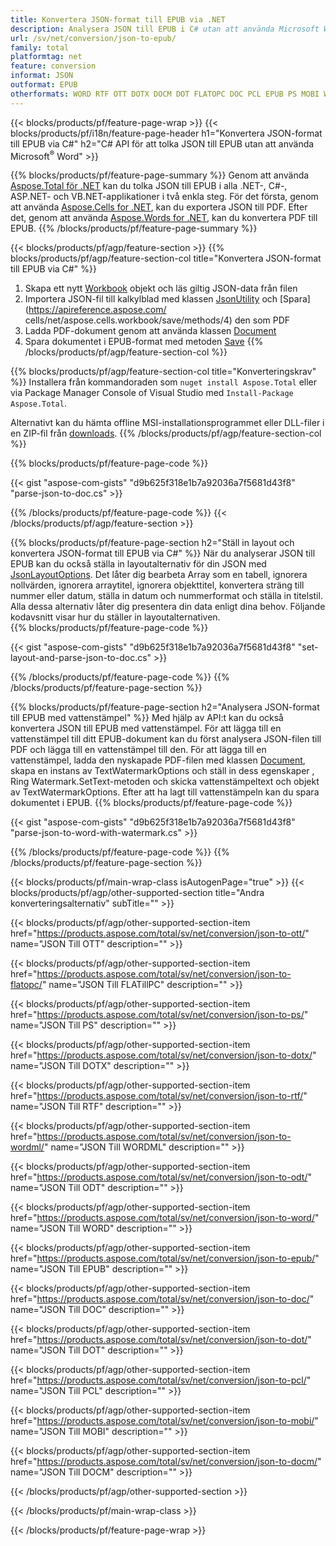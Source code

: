 ```yaml
---
title: Konvertera JSON-format till EPUB via .NET
description: Analysera JSON till EPUB i C# utan att använda Microsoft Word
url: /sv/net/conversion/json-to-epub/
family: total
platformtag: net
feature: conversion
informat: JSON
outformat: EPUB
otherformats: WORD RTF OTT DOTX DOCM DOT FLATOPC DOC PCL EPUB PS MOBI WORDML ODT
---
```

{{< blocks/products/pf/feature-page-wrap >}}
{{< blocks/products/pf/i18n/feature-page-header h1="Konvertera JSON-format till EPUB via C#" h2="C# API för att tolka JSON till EPUB utan att använda Microsoft<sup>&reg;</sup> Word" >}}

{{% blocks/products/pf/feature-page-summary %}}
Genom att använda [Aspose.Total för .NET](https://products.aspose.com/total/net/) kan du tolka JSON till EPUB i alla .NET-, C#-, ASP.NET- och VB.NET-applikationer i två enkla steg. För det första, genom att använda [Aspose.Cells for .NET](https://products.aspose.com/cells/net/), kan du exportera JSON till PDF. Efter det, genom att använda [Aspose.Words for .NET](https://products.aspose.com/words/net/), kan du konvertera PDF till EPUB.
{{% /blocks/products/pf/feature-page-summary  %}}

{{< blocks/products/pf/agp/feature-section >}}
{{% blocks/products/pf/agp/feature-section-col title="Konvertera JSON-format till EPUB via C#" %}}
1. Skapa ett nytt [Workbook](https://apireference.aspose.com/cells/net/aspose.cells/workbook) objekt och läs giltig JSON-data från filen
2. Importera JSON-fil till kalkylblad med klassen [JsonUtility](https://apireference.aspose.com/cells/net/aspose.cells.utility/jsonutility) och [Spara](https://apireference.aspose.com/ cells/net/aspose.cells.workbook/save/methods/4) den som PDF
3. Ladda PDF-dokument genom att använda klassen [Document](https://apireference.aspose.com/words/net/aspose.words/document)
4. Spara dokumentet i EPUB-format med metoden [Save](https://apireference.aspose.com/words/net/aspose.words.document/save/methods/3)
{{% /blocks/products/pf/agp/feature-section-col %}}

{{% blocks/products/pf/agp/feature-section-col title="Konverteringskrav" %}}
Installera från kommandoraden som ```nuget install Aspose.Total``` eller via Package Manager Console of Visual Studio med ```Install-Package Aspose.Total```.

Alternativt kan du hämta offline MSI-installationsprogrammet eller DLL-filer i en ZIP-fil från [downloads](https://downloads.aspose.com/total/net).
{{% /blocks/products/pf/agp/feature-section-col %}}

{{% blocks/products/pf/feature-page-code %}}

{{< gist "aspose-com-gists" "d9b625f318e1b7a92036a7f5681d43f8" "parse-json-to-doc.cs" >}}

{{% /blocks/products/pf/feature-page-code %}}
{{< /blocks/products/pf/agp/feature-section >}}

{{% blocks/products/pf/feature-page-section  h2="Ställ in layout och konvertera JSON-format till EPUB via C#" %}}
När du analyserar JSON till EPUB kan du också ställa in layoutalternativ för din JSON med [JsonLayoutOptions](https://apireference.aspose.com/cells/net/aspose.cells.utility/jsonlayoutoptions). Det låter dig bearbeta Array som en tabell, ignorera nollvärden, ignorera arraytitel, ignorera objekttitel, konvertera sträng till nummer eller datum, ställa in datum och nummerformat och ställa in titelstil. Alla dessa alternativ låter dig presentera din data enligt dina behov. Följande kodavsnitt visar hur du ställer in layoutalternativen.  
{{% blocks/products/pf/feature-page-code %}}

{{< gist "aspose-com-gists" "d9b625f318e1b7a92036a7f5681d43f8" "set-layout-and-parse-json-to-doc.cs" >}}
{{% /blocks/products/pf/feature-page-code  %}}
{{% /blocks/products/pf/feature-page-section %}}

{{% blocks/products/pf/feature-page-section  h2="Analysera JSON-format till EPUB med vattenstämpel" %}}
Med hjälp av API:t kan du också konvertera JSON till EPUB med vattenstämpel. För att lägga till en vattenstämpel till ditt EPUB-dokument kan du först analysera JSON-filen till PDF och lägga till en vattenstämpel till den. För att lägga till en vattenstämpel, ladda den nyskapade PDF-filen med klassen [Document](https://apireference.aspose.com/words/net/aspose.words/document), skapa en instans av TextWatermarkOptions och ställ in dess egenskaper , Ring Watermark.SetText-metoden och skicka vattenstämpeltext och objekt av TextWatermarkOptions. Efter att ha lagt till vattenstämpeln kan du spara dokumentet i EPUB. 
{{% blocks/products/pf/feature-page-code %}}

{{< gist "aspose-com-gists" "d9b625f318e1b7a92036a7f5681d43f8" "parse-json-to-word-with-watermark.cs" >}}
{{% /blocks/products/pf/feature-page-code  %}}
{{% /blocks/products/pf/feature-page-section %}}

{{< blocks/products/pf/main-wrap-class isAutogenPage="true" >}}
{{< blocks/products/pf/agp/other-supported-section title="Andra konverteringsalternativ" subTitle="" >}}

{{< blocks/products/pf/agp/other-supported-section-item href="https://products.aspose.com/total/sv/net/conversion/json-to-ott/" name="JSON Till OTT" description="" >}}

{{< blocks/products/pf/agp/other-supported-section-item href="https://products.aspose.com/total/sv/net/conversion/json-to-flatopc/" name="JSON Till FLATillPC" description="" >}}

{{< blocks/products/pf/agp/other-supported-section-item href="https://products.aspose.com/total/sv/net/conversion/json-to-ps/" name="JSON Till PS" description="" >}}

{{< blocks/products/pf/agp/other-supported-section-item href="https://products.aspose.com/total/sv/net/conversion/json-to-dotx/" name="JSON Till DOTX" description="" >}}

{{< blocks/products/pf/agp/other-supported-section-item href="https://products.aspose.com/total/sv/net/conversion/json-to-rtf/" name="JSON Till RTF" description="" >}}

{{< blocks/products/pf/agp/other-supported-section-item href="https://products.aspose.com/total/sv/net/conversion/json-to-wordml/" name="JSON Till WORDML" description="" >}}

{{< blocks/products/pf/agp/other-supported-section-item href="https://products.aspose.com/total/sv/net/conversion/json-to-odt/" name="JSON Till ODT" description="" >}}

{{< blocks/products/pf/agp/other-supported-section-item href="https://products.aspose.com/total/sv/net/conversion/json-to-word/" name="JSON Till WORD" description="" >}}

{{< blocks/products/pf/agp/other-supported-section-item href="https://products.aspose.com/total/sv/net/conversion/json-to-epub/" name="JSON Till EPUB" description="" >}}

{{< blocks/products/pf/agp/other-supported-section-item href="https://products.aspose.com/total/sv/net/conversion/json-to-doc/" name="JSON Till DOC" description="" >}}

{{< blocks/products/pf/agp/other-supported-section-item href="https://products.aspose.com/total/sv/net/conversion/json-to-dot/" name="JSON Till DOT" description="" >}}

{{< blocks/products/pf/agp/other-supported-section-item href="https://products.aspose.com/total/sv/net/conversion/json-to-pcl/" name="JSON Till PCL" description="" >}}

{{< blocks/products/pf/agp/other-supported-section-item href="https://products.aspose.com/total/sv/net/conversion/json-to-mobi/" name="JSON Till MOBI" description="" >}}

{{< blocks/products/pf/agp/other-supported-section-item href="https://products.aspose.com/total/sv/net/conversion/json-to-docm/" name="JSON Till DOCM" description="" >}}



{{< /blocks/products/pf/agp/other-supported-section >}}

{{< /blocks/products/pf/main-wrap-class >}}

{{< /blocks/products/pf/feature-page-wrap >}}